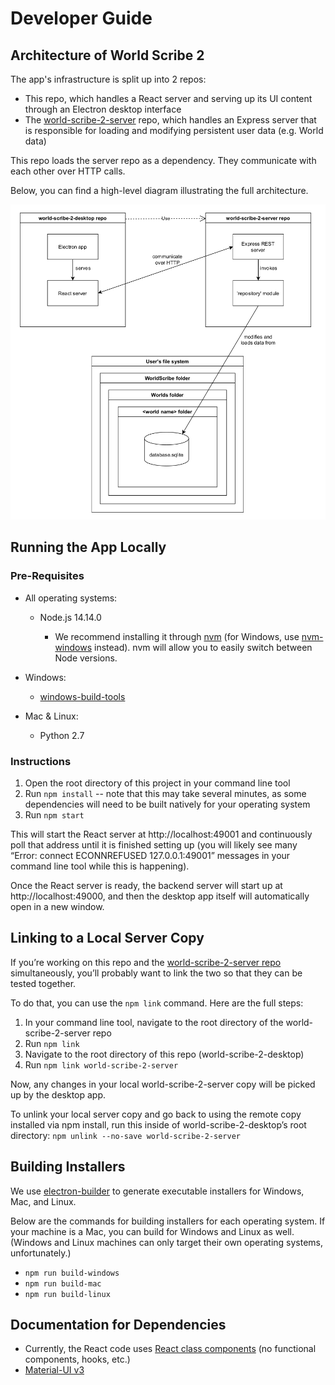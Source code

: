 # Developer Guide

## Architecture of World Scribe 2

The app's infrastructure is split up into 2 repos:

- This repo, which handles a React server and serving up its UI content through an Electron desktop interface
- The [world-scribe-2-server](https://github.com/averi-studios/world-scribe-2-server) repo, which handles an Express server that is responsible for loading and modifying persistent user data (e.g. World data)

This repo loads the server repo as a dependency. They communicate with each other over HTTP calls.

Below, you can find a high-level diagram illustrating the full architecture.

![World Scribe 2 Architecture Diagram](./architecture.png)



## Running the App Locally

### Pre-Requisites

- All operating systems:

  - Node.js 14.14.0

    - We recommend installing it through [nvm](https://github.com/nvm-sh/nvm) (for Windows, use [nvm-windows](https://github.com/coreybutler/nvm-windows) instead). nvm will allow you to easily switch between Node versions.

- Windows:

  - [windows-build-tools](https://www.npmjs.com/package/windows-build-tools)

- Mac & Linux:

  - Python 2.7

### Instructions

1. Open the root directory of this project in your command line tool
2. Run `npm install` -- note that this may take several minutes, as some dependencies will need to be built natively for your operating system
3. Run `npm start`

This will start the React server at http://localhost:49001 and continuously poll that address until it is finished setting up (you will likely see many “Error: connect ECONNREFUSED 127.0.0.1:49001” messages in your command line tool while this is happening).

Once the React server is ready, the backend server will start up at http://localhost:49000, and then the desktop app itself will automatically open in a new window.



## Linking to a Local Server Copy

If you’re working on this repo and the [world-scribe-2-server repo](https://github.com/averi-studios/world-scribe-2-server) simultaneously, you’ll probably want to link the two so that they can be tested together.

To do that, you can use the `npm link` command. Here are the full steps:

1. In your command line tool, navigate to the root directory of the world-scribe-2-server repo
2. Run `npm link`
3. Navigate to the root directory of this repo (world-scribe-2-desktop)
4. Run `npm link world-scribe-2-server`

Now, any changes in your local world-scribe-2-server copy will be picked up by the desktop app.

To unlink your local server copy and go back to using the remote copy installed via npm install, run this inside of world-scribe-2-desktop’s root directory: `npm unlink --no-save world-scribe-2-server`



## Building Installers

We use [electron-builder](https://www.electron.build/) to generate executable installers for Windows, Mac, and Linux.

Below are the commands for building installers for each operating system. If your machine is a Mac, you can build for Windows and Linux as well. (Windows and Linux machines can only target their own operating systems, unfortunately.)

- `npm run build-windows`
- `npm run build-mac`
- `npm run build-linux`



## Documentation for Dependencies

* Currently, the React code uses [React class components](https://reactjs.org/docs/react-component.html) (no functional components, hooks, etc.)
* [Material-UI v3](https://v3.material-ui.com/)

